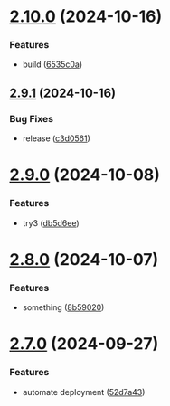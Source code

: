 # [2.10.0](https://github.com/elobytesoftware/SemVerAuto/compare/v2.9.1...v2.10.0) (2024-10-16)


### Features

* build ([6535c0a](https://github.com/elobytesoftware/SemVerAuto/commit/6535c0a6115442f8d68a233c695b43d54897fdbb))



## [2.9.1](https://github.com/elobytesoftware/SemVerAuto/compare/v2.9.0...v2.9.1) (2024-10-16)


### Bug Fixes

* release ([c3d0561](https://github.com/elobytesoftware/SemVerAuto/commit/c3d0561f23b4a36b5ad2df0dd61a0479a0eedb2e))



# [2.9.0](https://github.com/elobytesoftware/SemVerAuto/compare/v2.8.0...v2.9.0) (2024-10-08)


### Features

* try3 ([db5d6ee](https://github.com/elobytesoftware/SemVerAuto/commit/db5d6ee013bc9fa6d0b968f8aa3faab5a98461c0))



# [2.8.0](https://github.com/elobytesoftware/SemVerAuto/compare/v2.7.0...v2.8.0) (2024-10-07)


### Features

* something ([8b59020](https://github.com/elobytesoftware/SemVerAuto/commit/8b5902005e0e8cfcf8ad6b1b648dff51911d926a))



# [2.7.0](https://github.com/elobytesoftware/SemVerAuto/compare/v2.6.0...v2.7.0) (2024-09-27)


### Features

* automate deployment ([52d7a43](https://github.com/elobytesoftware/SemVerAuto/commit/52d7a432320f39c91fff60f3981175ad7841310c))



